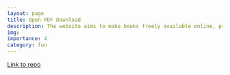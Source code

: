 ```yaml
---
layout: page
title: Open PDF Download
description: The website aims to make books freely available online, providing a modern and accessible way of learning for students, especially those residing in remote areas.
img:
importance: 4
category: fun
---
```



[Link to repo](https://github.com/nabin2004/OPD-Open-PDF-Download)